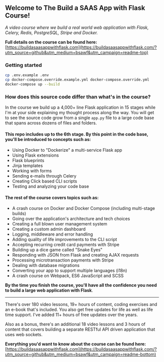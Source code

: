## Welcome to The Build a SAAS App with Flask Course!

*A video course where we build a real world web application with Flask, Celery,
Redis, PostgreSQL, Stripe and Docker.*

**Full details on the course can be found here:**  
[https://buildasaasappwithflask.com](https://buildasaasappwithflask.com/?utm_source=github&utm_medium=bsawf&utm_campaign=readme-top)

### Getting started

```sh
cp .env.example .env
cp docker-compose.override.example.yml docker-compose.override.yml
docker-compose up --build
```

### How does this source code differ than what's in the course?

In the course we build up a 4,000+ line Flask application in 15 stages while
I'm at your side explaining my thought process along the way. You will get to
see the source code grow from a single `app.py` file to a large code base that
spans across dozens of files and folders.

#### This repo includes up to the 6th stage. By this point in the code base, you'll be introduced to concepts such as:

- Using Docker to "Dockerize" a multi-service Flask app
- Using Flask extensions
- Flask blueprints
- Jinja templates
- Working with forms
- Sending e-mails through Celery
- Creating Click based CLI scripts
- Testing and analyzing your code base

#### The rest of the course covers topics such as:

- A crash course on Docker and Docker Compose (including multi-stage builds)
- Going over the application's architecture and tech choices
- Creating a full blown user management system
- Creating a custom admin dashboard
- Logging, middleware and error handling
- Adding quality of life improvements to the CLI script
- Accepting recurring credit card payments with Stripe
- Building up a dice game called "Snake Eyes"
- Responding with JSON from Flask and creating AJAX requests
- Processing microtransaction payments with Stripe
- Dealing with database migrations
- Converting your app to support multiple languages (i18n)
- A crash course on Webpack, ES6 JavaScript and SCSS

**By the time you finish the course, you'll have all the confidence you need to
build a large web application with Flask**.

---

There's over 180 video lessons, 19+ hours of content, coding exercises and an
e-book that's included. You also get free updates for life as well as life time
support. I've added 11+ hours of free updates over the years.

Also as a bonus, there's an additional 18 video lessons and 3 hours of content
that covers building a separate RESTful API driven application that uses web sockets.

**Everything you'd want to know about the course can be found here:**  
[https://buildasaasappwithflask.com](https://buildasaasappwithflask.com/?utm_source=github&utm_medium=bsawf&utm_campaign=readme-bottom)
